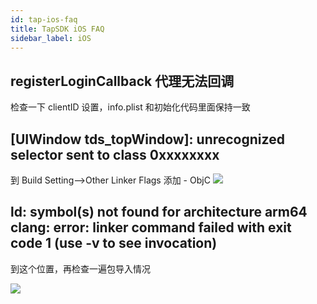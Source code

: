 ```yaml
---
id: tap-ios-faq
title: TapSDK iOS FAQ
sidebar_label: iOS
---
```


## registerLoginCallback 代理无法回调
检查一下 clientID 设置，info.plist 和初始化代码里面保持一致

## [UIWindow tds_topWindow]: unrecognized selector sent to class 0xxxxxxxx
到 Build Setting-->Other Linker Flags 添加 - ObjC
![](https://qnblog.ijemy.com/xd_ios_003.png)

## ld: symbol(s) not found for architecture arm64 clang: error: linker command failed with exit code 1 (use -v to see invocation)
到这个位置，再检查一遍包导入情况

![](https://qnblog.ijemy.com/xd_ios_faq_libc.png)
